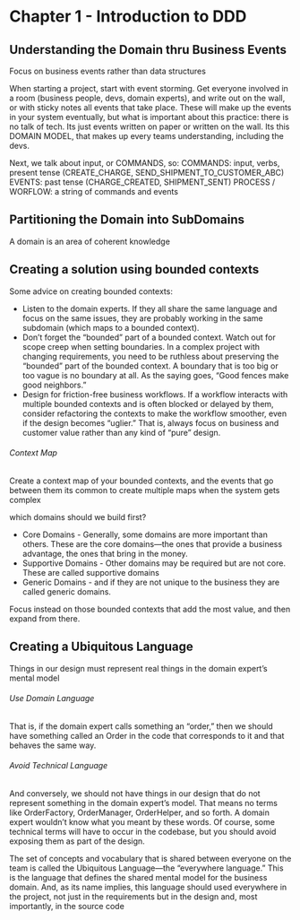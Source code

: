 # Chapter 1 - Introduction to DDD

## Understanding the Domain thru Business Events
Focus on business events rather than data structures

When starting a project, start with event storming. Get everyone involved in a room (business people, devs, domain experts),
and write out on the wall, or with sticky notes all events that take place.
These will make up the events in your system eventually, 
but what is important about this practice: there is no talk of tech. Its just events written on paper or written on the wall.
Its this DOMAIN MODEL, that makes up every teams understanding, including the devs.

Next, we talk about input, or COMMANDS, so:
COMMANDS: input, verbs, present tense (CREATE_CHARGE, SEND_SHIPMENT_TO_CUSTOMER_ABC)
EVENTS: past tense (CHARGE_CREATED, SHIPMENT_SENT)
PROCESS / WORFLOW: a string of commands and events


## Partitioning the Domain into SubDomains
A domain is an area of coherent knowledge

## Creating a solution using bounded contexts
Some advice on creating bounded contexts:
- Listen to the domain experts. If they all share the same language and focus on the same issues, they are probably working in the same subdomain (which maps to a bounded context).
- Don’t forget the “bounded” part of a bounded context. Watch out for scope creep when setting boundaries. In a complex project with changing requirements, you need to be ruthless about preserving the “bounded” part of the bounded context. A boundary that is too big or too vague is no boundary at all. As the saying goes, “Good fences make good neighbors.”
- Design for friction-free business workflows. If a workflow interacts with multiple bounded contexts and is often blocked or delayed by them, consider refactoring the contexts to make the workflow smoother, even if the design becomes “uglier.” That is, always focus on business and customer value rather than any kind of “pure” design.

###### Context Map
Create a context map of your bounded contexts, and the events that go between them
its common to create multiple maps when the system gets complex

which domains should we build first?
- Core Domains - Generally, some domains are more important than others. These are the core domains—the ones that provide a business advantage, the ones that bring in the money.
- Supportive Domains - Other domains may be required but are not core. These are called supportive domains
- Generic Domains - and if they are not unique to the business they are called generic domains.


Focus instead on those bounded contexts that add the most value, and then expand from there.

## Creating a Ubiquitous Language
Things in our design must represent real things in the domain expert’s mental model

###### Use Domain Language
That is, if the domain expert calls something an “order,” then we should have something called an Order in the code that corresponds to it and that behaves the same way.

###### Avoid Technical Language
And conversely, we should not have things in our design that do not represent something in the domain expert’s model. That means no terms like OrderFactory, OrderManager, OrderHelper, and so forth. A domain expert wouldn’t know what you meant by these words. Of course, some technical terms will have to occur in the codebase, but you should avoid exposing them as part of the design.

The set of concepts and vocabulary that is shared between everyone on the team is called the Ubiquitous Language—the “everywhere language.” This is the language that defines the shared mental model for the business domain. And, as its name implies, this language should used everywhere in the project, not just in the requirements but in the design and, most importantly, in the source code


